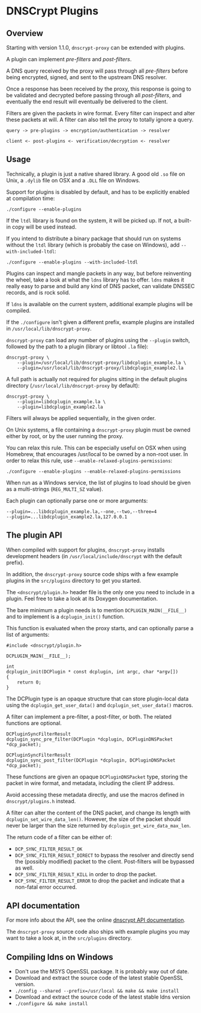 DNSCrypt Plugins
================

Overview
--------

Starting with version 1.1.0, `dnscrypt-proxy` can be extended with
plugins.

A plugin can implement *pre-filters* and *post-filters*.

A DNS query received by the proxy will pass through all *pre-filters*
before being encrypted, signed, and sent to the upstream DNS resolver.

Once a response has been received by the proxy, this response is
going to be validated and decrypted before passing through all
*post-filters*, and eventually the end result will eventually be
delivered to the client.

Filters are given the packets in wire format. Every filter can inspect and
alter these packets at will. A filter can also tell the proxy to totally
ignore a query.

    query -> pre-plugins -> encryption/authentication -> resolver

    client <- post-plugins <- verification/decryption <- resolver

Usage
-----

Technically, a plugin is just a native shared library. A good old `.so` file on
Unix, a `.dylib` file on OSX and a `.DLL` file on Windows.

Support for plugins is disabled by default, and has to be explicitly
enabled at compilation time:

    ./configure --enable-plugins

If the `ltdl` library is found on the system, it will be picked up. If
not, a built-in copy will be used instead.

If you intend to distribute a binary package that should run on
systems without the `ltdl` library (which is probably the case on
Windows), add `--with-included-ltdl`:

    ./configure --enable-plugins --with-included-ltdl

Plugins can inspect and mangle packets in any way, but before
reinventing the wheel, take a look at what the `ldns` library has to
offer. `ldns` makes it really easy to parse and build any kind of DNS
packet, can validate DNSSEC records, and is rock solid.

If `ldns` is available on the current system, additional example
plugins will be compiled.

If the `./configure` isn't given a different prefix, example plugins
are installed in `/usr/local/lib/dnscrypt-proxy`.

`dnscrypt-proxy` can load any number of plugins using the `--plugin`
switch, followed by the path to a plugin (library or libtool `.la` file):

    dnscrypt-proxy \
        --plugin=/usr/local/lib/dnscrypt-proxy/libdcplugin_example.la \
        --plugin=/usr/local/lib/dnscrypt-proxy/libdcplugin_example2.la

A full path is actually not required for plugins sitting in the default
plugins directory (`/usr/local/lib/dnscrypt-proxy` by default):

    dnscrypt-proxy \
        --plugin=libdcplugin_example.la \
        --plugin=libdcplugin_example2.la

Filters will always be applied sequentially, in the given order.

On Unix systems, a file containing a `dnscrypt-proxy` plugin must be
owned either by root, or by the user running the proxy.

You can relax this rule. This can be especially useful on OSX when using
Homebrew, that encourages /usr/local to be owned by a non-root user.
In order to relax this rule, use `--enable-relaxed-plugins-permissions`:

    ./configure --enable-plugins --enable-relaxed-plugins-permissions

When run as a Windows service, the list of plugins to load should be
given as a multi-strings (`REG_MULTI_SZ` value).

Each plugin can optionally parse one or more arguments:

    --plugin=...libdcplugin_example.la,--one,--two,--three=4
    --plugin=...libdcplugin_example2.la,127.0.0.1

The plugin API
--------------

When compiled with support for plugins, `dnscrypt-proxy` installs
development headers (in `/usr/local/include/dnscrypt` with the default
prefix).

In addition, the `dnscrypt-proxy` source code ships with a few example
plugins in the `src/plugins` directory to get you started.

The `<dnscrypt/plugin.h>` header file is the only one you need to
include in a plugin. Feel free to take a look at its Doxygen documentation.

The bare minimum a plugin needs is to mention `DCPLUGIN_MAIN(__FILE__)`
and to implement is a `dcplugin_init()` function.

This function is evaluated when the proxy starts, and can optionally
parse a list of arguments:

    #include <dnscrypt/plugin.h>
    
    DCPLUGIN_MAIN(__FILE__);
    
    int
    dcplugin_init(DCPlugin * const dcplugin, int argc, char *argv[])
    {
        return 0;
    }

The DCPlugin type is an opaque structure that can store plugin-local
data using the `dcplugin_get_user_data()` and `dcplugin_set_user_data()` macros.

A filter can implement a pre-filter, a post-filter, or both. The
related functions are optional.

    DCPluginSyncFilterResult
    dcplugin_sync_pre_filter(DCPlugin *dcplugin, DCPluginDNSPacket *dcp_packet);

    DCPluginSyncFilterResult
    dcplugin_sync_post_filter(DCPlugin *dcplugin, DCPluginDNSPacket *dcp_packet);

These functions are given an opaque `DCPluginDNSPacket` type, storing
the packet in wire format, and metadata, including the client IP address.

Avoid accessing these metadata directly, and use the macros defined in
`dnscrypt/plugins.h` instead.

A filter can alter the content of the DNS packet, and change its
length with `dcplugin_set_wire_data_len()`. However, the size of the
packet should never be larger than the size returned by
`dcplugin_get_wire_data_max_len`.

The return code of a filter can be either of:
- `DCP_SYNC_FILTER_RESULT_OK`
- `DCP_SYNC_FILTER_RESULT_DIRECT` to bypass the resolver and directly
send the (possibly modified) packet to the client. Post-filters will
be bypassed as well.
- `DCP_SYNC_FILTER_RESULT_KILL` in order to drop the packet.
- `DCP_SYNC_FILTER_RESULT_ERROR` to drop the packet and indicate that a
non-fatal error occurred.

API documentation
-----------------

For more info about the API, see the online [dnscrypt API
documentation](http://dnscrypt.org/plugin-api/plugin_8h.html).

The `dnscrypt-proxy` source code also ships with example plugins you
may want to take a look at, in the `src/plugins` directory.

Compiling ldns on Windows
-------------------------

- Don't use the MSYS OpenSSL package. It is probably way out of date.
- Download and extract the source code of the latest stable OpenSSL version.
- `./config --shared --prefix=/usr/local && make && make install`
- Download and extract the source code of the latest stable ldns version
- `./configure && make install`
